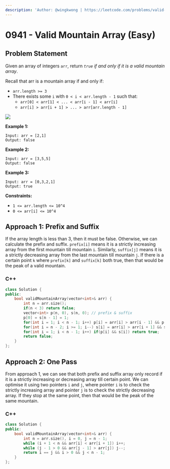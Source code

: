 ```yaml
---
description: 'Author: @wingkwong | https://leetcode.com/problems/valid-mountain-array/'
---
```


# 0941 - Valid Mountain Array (Easy)

## Problem Statement

Given an array of integers `arr`, return _`true` if and only if it is a valid mountain array_.

Recall that arr is a mountain array if and only if:

* `arr.length >= 3`
* There exists some `i` with `0 < i < arr.length - 1` such that:
  * `arr[0] < arr[1] < ... < arr[i - 1] < arr[i]`
  * `arr[i] > arr[i + 1] > ... > arr[arr.length - 1]`

![](https://assets.leetcode.com/uploads/2019/10/20/hint\_valid\_mountain\_array.png)



**Example 1:**

```
Input: arr = [2,1]
Output: false
```

**Example 2:**

```
Input: arr = [3,5,5]
Output: false
```

**Example 3:**

```
Input: arr = [0,3,2,1]
Output: true
```

**Constraints:**

* `1 <= arr.length <= 10^4`
* `0 <= arr[i] <= 10^4`

## Approach 1: Prefix and Suffix

If the array length is less than 3, then it must be false. Otherwise, we can calculate the prefix and suffix.  `prefix[i]` means it is a strictly increasing array from the first mountain till mountain `i`. Similarly, `suffix[j]` means it is a strictly decreasing array from the last mountain till mountain `j`. If there is a certain point `k` where `prefix[k]` and `suffix[k]` both true, then that would be the peak of a valid mountain.

### C++

```cpp
class Solution {
public:
    bool validMountainArray(vector<int>& arr) {
        int n = arr.size();
        if(n < 3) return false;
        vector<int> p(n, 0), s(n, 0); // prefix & suffix
        p[0] = s[n - 1] = 1;
        for(int i = 1; i < n - 1; i++) p[i] = arr[i] > arr[i - 1] && p[i - 1];
        for(int i = n - 2; i >= 1; i--) s[i] = arr[i] > arr[i + 1] && s[i + 1];
        for(int i = 1; i < n - 1; i++) if(p[i] && s[i]) return true;
        return false;
    }
};
```

## Approach 2: One Pass

From approach 1, we can see that both prefix and suffix array only record if it is a strictly increasing or decreasing array till certain point. We can optimise it using two pointers `i` and `j`, where pointer `i` is to check the strictly increasing array and pointer `j` is to check the strictly decreasing array.  If they stop at the same point, then that would be the peak of the same mountain.

### C++

```cpp
class Solution {
public:
    bool validMountainArray(vector<int>& arr) {
        int n = arr.size(), i = 0, j = n - 1;
        while (i + 1 < n && arr[i] < arr[i + 1]) i++;
        while (j - 1 > 0 && arr[j - 1] > arr[j]) j--;
        return i == j && i > 0 && j < n - 1;
    }
};
```
